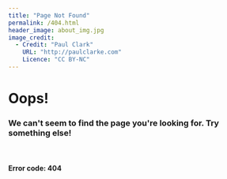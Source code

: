 ```yaml
---
title: "Page Not Found"
permalink: /404.html
header_image: about_img.jpg
image_credit: 
  - Credit: "Paul Clark"
    URL: "http://paulclarke.com"
    Licence: "CC BY-NC"
---
```


# Oops!
### We can't seem to find the page you're looking for. Try something else!

<br>

#### Error code: 404

